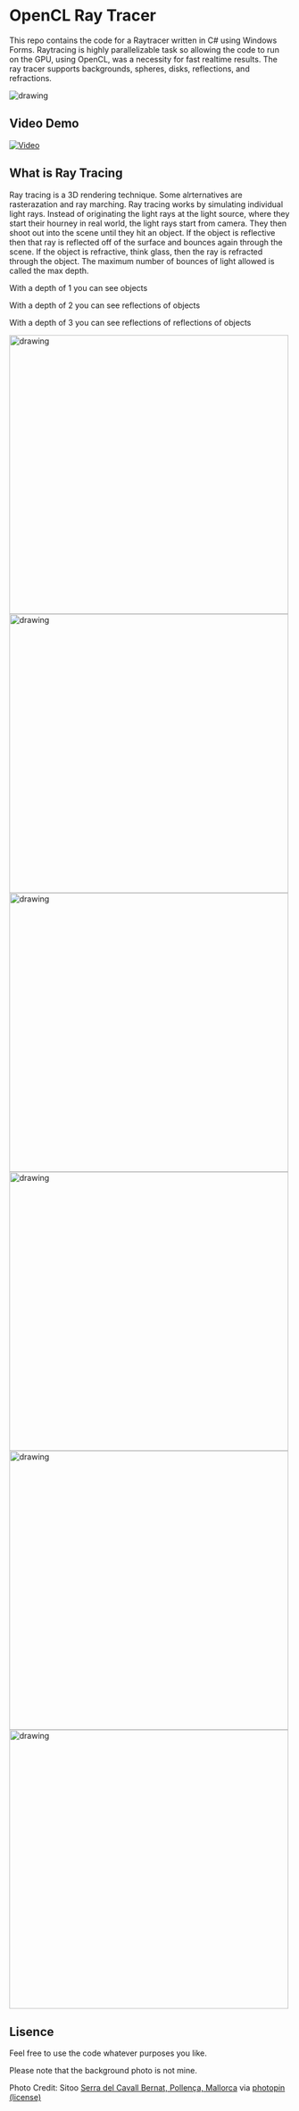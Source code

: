 # OpenCL Ray Tracer

This repo contains the code for a Raytracer written in C# using Windows Forms. Raytracing is highly parallelizable task so allowing the code to run on the GPU, using OpenCL, was a necessity for fast realtime results. The ray tracer supports backgrounds, spheres, disks, reflections, and refractions.

<img src="https://i.imgur.com/MirRgbT.png" alt="drawing"/>

## Video Demo

[![Video](https://img.youtube.com/vi/m7P2yzJzI2M/0.jpg)](https://www.youtube.com/watch?v=m7P2yzJzI2M)

## What is Ray Tracing

Ray tracing is a 3D rendering technique. Some alrternatives are rasterazation and ray marching. Ray tracing works by simulating individual light rays. Instead of originating the light rays at the light source, where they start their hourney in real world, the light rays start from camera. They then shoot out into the scene until they hit an object. If the object is reflective then that ray is reflected off of the surface and bounces again through the scene. If the object is refractive, think glass, then the ray is refracted through the object. The maximum number of bounces of light allowed is called the max depth.

With a depth of 1 you can see objects 

With a depth of 2 you can see reflections of objects 

With a depth of 3 you can see reflections of reflections of objects 

<img src="https://i.imgur.com/vFPRXtK.png" alt="drawing" width="500"/>
<img src="https://i.imgur.com/snGcC5M.png" alt="drawing" width="500"/>
<img src="https://i.imgur.com/fyDcyYl.png" alt="drawing" width="500"/>
<img src="https://i.imgur.com/71oleRr.png" alt="drawing" width="500"/>
<img src="https://i.imgur.com/s8t9RxR.png" alt="drawing" width="500"/>
<img src="https://i.imgur.com/QbZMhBt.png" alt="drawing" width="500"/>

## Lisence

Feel free to use the code whatever purposes you like.

Please note that the background photo is not mine.

Photo Credit: Sitoo <a href="http://www.flickr.com/photos/7470842@N04/49659142176">Serra del Cavall Bernat, Pollença, Mallorca</a> via <a href="http://photopin.com">photopin</a> <a href="https://creativecommons.org/licenses/by-nc-nd/2.0/">(license)</a>

